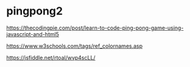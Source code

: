 # pingpong2
https://thecodingpie.com/post/learn-to-code-ping-pong-game-using-javascript-and-html5


https://www.w3schools.com/tags/ref_colornames.asp

https://jsfiddle.net/rtoal/wvp4scLL/



